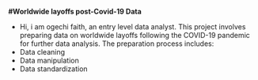 **#Worldwide layoffs post-Covid-19 Data**
- Hi, i am ogechi faith, an entry level data analyst.
This project involves preparing data on worldwide layoffs following  the COVID-19 pandemic for further data analysis.
The preparation process includes:
- Data cleaning
- Data manipulation
- Data standardization
